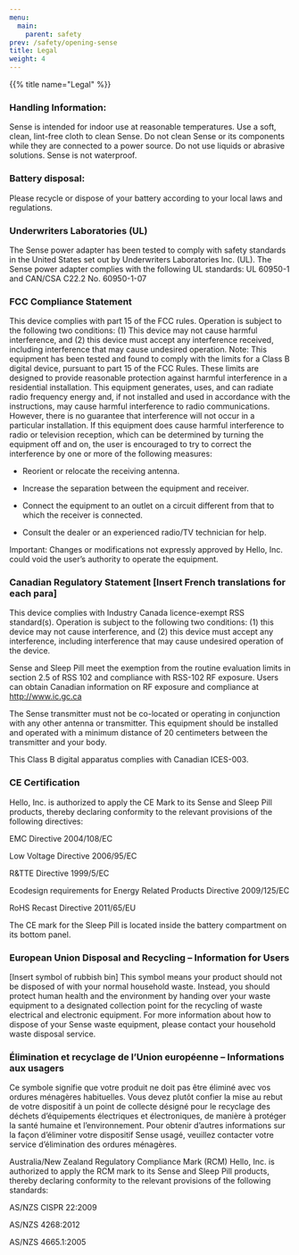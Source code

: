 ```yaml
---
menu:
  main:
    parent: safety
prev: /safety/opening-sense
title: Legal
weight: 4
---
```


{{% title name="Legal" %}}

### Handling Information: 

Sense is intended for indoor use at reasonable temperatures. 
Use a soft, clean, lint-free cloth to clean Sense. Do not clean Sense or its components while they are connected to a power source. Do not use liquids or abrasive solutions. Sense is not waterproof.

### Battery disposal:

Please recycle or dispose of your battery according to your local laws and regulations.

### Underwriters Laboratories (UL)

The Sense power adapter has been tested to comply with safety standards in the United States set out by Underwriters Laboratories Inc. (UL).  The Sense power adapter complies with the following UL standards:
UL 60950-1 and CAN/CSA C22.2 No. 60950-1-07

### FCC Compliance Statement

This device complies with part 15 of the FCC rules. Operation is subject to the following two conditions: (1) This device may not cause harmful interference, and (2) this device must accept any interference received, including interference that may cause undesired operation.
Note: This equipment has been tested and found to comply with the limits for a Class B digital device, pursuant to part 15 of the FCC Rules. These limits are designed to provide reasonable protection against harmful interference in a residential installation. This equipment generates, uses, and can radiate radio frequency energy and, if not installed and used in accordance with the instructions, may cause harmful interference to radio communications. However, there is no guarantee that interference will not occur in a particular installation. If this equipment does cause harmful interference to radio or television reception, which can be determined by turning the equipment off and on, the user is encouraged to try to correct the interference by one or more of the following measures:

- Reorient or relocate the receiving antenna.

- Increase the separation between the equipment and receiver.

- Connect the equipment to an outlet on a circuit different from that to which the receiver is connected.

- Consult the dealer or an experienced radio/TV technician for help.

Important:  Changes or modifications not expressly approved by Hello, Inc. could void the user’s authority to operate the equipment.


### Canadian Regulatory Statement [Insert French translations for each para]

This device complies with Industry Canada licence-exempt RSS standard(s). Operation is subject to the following two conditions: (1) this device may not cause interference, and (2) this device must accept any interference, including interference that may cause undesired operation of the device.


Sense and Sleep Pill meet the exemption from the routine evaluation limits in section 2.5 of RSS 102 and compliance with RSS-102 RF exposure. Users can obtain Canadian information on RF exposure and compliance at http://www.ic.gc.ca


The Sense transmitter must not be co-located or operating in conjunction with any other antenna or transmitter. This equipment should be installed and operated with a minimum distance of 20 centimeters between the transmitter and your body.


This Class B digital apparatus complies with Canadian ICES-003.



### CE Certification

Hello, Inc. is authorized to apply the CE Mark to its Sense and Sleep Pill products, thereby declaring conformity to the relevant provisions of the following directives:

EMC Directive 2004/108/EC

Low Voltage Directive 2006/95/EC

R&TTE Directive 1999/5/EC

Ecodesign requirements for Energy Related Products Directive 2009/125/EC

RoHS Recast Directive 2011/65/EU


The CE mark for the Sleep Pill is located inside the battery compartment on its bottom panel.


### European Union Disposal and Recycling – Information for Users

[Insert symbol of rubbish bin]
This symbol means your product should not be disposed of with your normal household waste. Instead, you should protect human health and the environment by handing over your waste equipment to a designated collection point for the recycling of waste electrical and electronic equipment. For more information about how to dispose of your Sense waste equipment, please contact your household waste disposal service.


### Élimination et recyclage de l’Union européenne – Informations aux usagers

Ce symbole signifie que votre produit ne doit pas être éliminé avec vos ordures ménagères habituelles. Vous devez plutôt confier la mise au rebut de votre dispositif à un point de collecte désigné pour le recyclage des déchets d’équipements électriques et électroniques, de manière à protéger la santé humaine et l’environnement. Pour obtenir d’autres informations sur la façon d’éliminer votre dispositif Sense usagé, veuillez contacter votre service d’élimination des ordures ménagères.


Australia/New Zealand Regulatory Compliance Mark (RCM)
Hello, Inc. is authorized to apply the RCM mark to its Sense and Sleep Pill products, thereby declaring conformity to the relevant provisions of the following standards:


AS/NZS CISPR 22:2009

AS/NZS 4268:2012

AS/NZS 4665.1:2005
